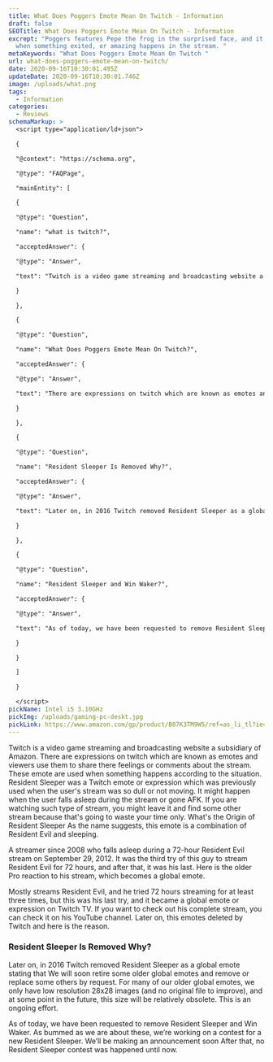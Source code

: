 ```yaml
---
title: What Does Poggers Emote Mean On Twitch - Information
draft: false
SEOTitle: What Does Poggers Emote Mean On Twitch - Information
excrept: "Poggers features Pepe the frog in the surprised face, and it is used
  when something exited, or amazing happens in the stream. "
metaKeywords: "What Does Poggers Emote Mean On Twitch "
url: what-does-poggers-emote-mean-on-twitch/
date: 2020-09-16T10:30:01.495Z
updateDate: 2020-09-16T10:30:01.746Z
image: /uploads/what.png
tags:
  - Information
categories:
  - Reviews
schemaMarkup: >
  <script type="application/ld+json">

  {

  "@context": "https://schema.org",

  "@type": "FAQPage",

  "mainEntity": [

  {

  "@type": "Question",

  "name": "what is twitch?",

  "acceptedAnswer": {

  "@type": "Answer",

  "text": "Twitch is a video game streaming and broadcasting website a subsidiary of Amazon. "

  }

  },

  {

  "@type": "Question",

  "name": "What Does Poggers Emote Mean On Twitch?",

  "acceptedAnswer": {

  "@type": "Answer",

  "text": "There are expressions on twitch which are known as emotes and viewers use them to share there feelings or comments about the stream. These emote are used when something happens according to the situation."

  }

  },

  {

  "@type": "Question",

  "name": "Resident Sleeper Is Removed Why?",

  "acceptedAnswer": {

  "@type": "Answer",

  "text": "Later on, in 2016 Twitch removed Resident Sleeper as a global emote stating that We will soon retire some older global emotes and remove or replace some others by request. For many of our older global emotes, we only have low resolution 28x28 images and at some point in the future, this size will be relatively obsolete. This is an ongoing effort."

  }

  },

  {

  "@type": "Question",

  "name": "Resident Sleeper and Win Waker?",

  "acceptedAnswer": {

  "@type": "Answer",

  "text": "As of today, we have been requested to remove Resident Sleeper and Win Waker. As bummed as we are about these, we’re working on a contest for a new Resident Sleeper. We’ll be making an announcement soon"

  }

  }

  ]

  }

  </script>
pickName: Intel i5 3.10GHz
pickImg: /uploads/gaming-pc-deskt.jpg
pickLink: https://www.amazon.com/gp/product/B07K3TM9W5/ref=as_li_tl?ie=UTF8&camp=1789&creative=9325&creativeASIN=B07K3TM9W5&linkCode=as2&tag=technikaya-20&linkId=fc0da53721530aa8589679a47dd0cdc8
---
```

Twitch is a video game streaming and broadcasting website a subsidiary of Amazon. There are expressions on twitch which are known as emotes and viewers use them to share there feelings or comments about the stream. These emote are used when something happens according to the situation. Resident Sleeper was a Twitch emote or expression which was previously used when the user's stream was so dull or not moving. It might happen when the user falls asleep during the stream or gone AFK. If you are watching such type of stream, you might leave it and find some other stream because that's going to waste your time only. What's the Origin of Resident Sleeper As the name suggests, this emote is a combination of Resident Evil and sleeping. 

A  streamer since 2008 who falls asleep during a 72-hour Resident Evil stream on September 29, 2012. It was the third try of this guy to stream Resident Evil for 72 hours, and after that, it was his last. Here is the older Pro reaction to his stream, which becomes a global emote.

Mostly streams Resident Evil, and he tried 72 hours streaming for at least three times, but this was his last try, and it became a global emote or expression on Twitch TV. If you want to check out his complete stream, you can check it on his YouTube channel. Later on, this emotes deleted by Twitch and here is the reason.

### Resident Sleeper Is Removed Why?

 Later on, in 2016 Twitch removed Resident Sleeper as a global emote stating that
We will soon retire some older global emotes and remove or replace some others by request. For many of our older global emotes, we only have low resolution 28x28 images (and no original file to improve), and at some point in the future, this size will be relatively obsolete. This is an ongoing effort.

As of today, we have been requested to remove Resident Sleeper and Win Waker. As bummed as we are about these, we’re working on a contest for a new Resident Sleeper. We’ll be making an announcement soon
After that, no Resident Sleeper contest was happened until now.